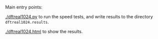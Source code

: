 Main entry points:

[./dftreal1024.py](dftreal1024.py) to run the speed tests, and write results to the directory `dftreal1024.results`.

[./dftreal1024.html](dftreal1024.html) to show the results.

